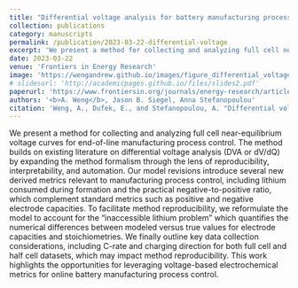 ```yaml
---
title: "Differential voltage analysis for battery manufacturing process control"
collection: publications
category: manuscripts
permalink: /publication/2023-03-22-differential-voltage
excerpt: 'We present a method for collecting and analyzing full cell near-equilibrium voltage curves for end-of-line manufacturing process control. The method builds on existing literature on differential voltage analysis (DVA or dV/dQ) by expanding the method formalism through the lens of reproducibility, interpretability, and automation. Our model revisions introduce several new derived metrics relevant to manufacturing process control, including lithium consumed during formation and the practical negative-to-positive ratio, which complement standard metrics such as positive and negative electrode capacities. To facilitate method reproducibility, we reformulate the model to account for the “inaccessible lithium problem” which quantifies the numerical differences between modeled versus true values for electrode capacities and stoichiometries. We finally outline key data collection considerations, including C-rate and charging direction for both full cell and half cell datasets, which may impact method reproducibility. This work highlights the opportunities for leveraging voltage-based electrochemical metrics for online battery manufacturing process control.'
date: 2023-03-22
venue: 'Frontiers in Energy Research'
image: 'https://wengandrew.github.io/images/figure_differential_voltage.png'
# slidesurl: 'http://academicpages.github.io/files/slides2.pdf'
paperurl: 'https://www.frontiersin.org/journals/energy-research/articles/10.3389/fenrg.2023.1087269/full'
authors: '<b>A. Weng</b>, Jason B. Siegel, Anna Stefanopoulou'
citation: 'Weng, A., Dufek, E., and Stefanopoulou, A. "Differential voltage analysis for battery manufacturing process control" <i>Front. Energy Res.</i> 21 March 2023. https://doi.org/10.3389/fenrg.2023.1087269'
---
```


We present a method for collecting and analyzing full cell near-equilibrium voltage curves for end-of-line manufacturing process control. The method builds on existing literature on differential voltage analysis (DVA or dV/dQ) by expanding the method formalism through the lens of reproducibility, interpretability, and automation. Our model revisions introduce several new derived metrics relevant to manufacturing process control, including lithium consumed during formation and the practical negative-to-positive ratio, which complement standard metrics such as positive and negative electrode capacities. To facilitate method reproducibility, we reformulate the model to account for the “inaccessible lithium problem” which quantifies the numerical differences between modeled versus true values for electrode capacities and stoichiometries. We finally outline key data collection considerations, including C-rate and charging direction for both full cell and half cell datasets, which may impact method reproducibility. This work highlights the opportunities for leveraging voltage-based electrochemical metrics for online battery manufacturing process control.
